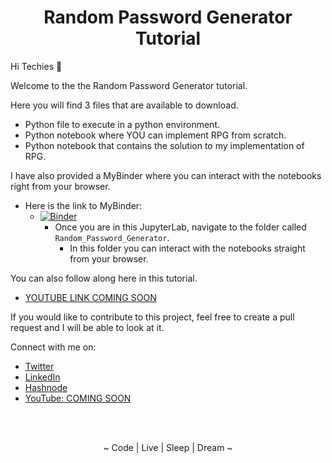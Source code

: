 <h1 align='center'>Random Password Generator Tutorial</h1>

Hi Techies 👋

Welcome to the the Random Password Generator tutorial. 

Here you will find 3 files that are available to download.
- Python file to execute in a python environment.
- Python notebook where YOU can implement RPG from scratch.
- Python notebook that contains the solution to my implementation of RPG.

I have also provided a MyBinder where you can interact with the notebooks right from your browser.
- Here is the link to MyBinder:
  - [![Binder](https://mybinder.org/badge_logo.svg)](https://mybinder.org/v2/gh/iamAngelSH/AngelInTech/HEAD)
    - Once you are in this JupyterLab, navigate to the folder called `Random_Password_Generator`.
      - In this folder you can interact with the notebooks straight from your browser.

You can also follow along here in this tutorial.
- [YOUTUBE LINK COMING SOON](https://github.com/iamAngelSH)

If you would like to contribute to this project, feel free to create a pull request and I will be able to look at it.

Connect with me on:
- [Twitter](https://twitter.com/@iamAngelSH)
- [LinkedIn](https://www.linkedin.com/in/angelsantanahernandez/)
- [Hashnode](https://iamangelsh.hashnode.dev/)
- [YouTube: COMING SOON]()



<br>

<br>

<p align='center'>~ Code | Live | Sleep | Dream ~</p>
